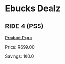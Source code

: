 
# Ebucks Dealz
## RIDE 4 (PS5)
[Product Page](https://www.ebucks.com/web/shop/productSelected.do?prodId=1149769848&catId=724351586)

Price: R699.00

Savings: 100.0


	